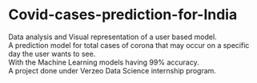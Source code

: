 # Covid-cases-prediction-for-India
Data analysis and Visual representation of a user based model.<br>
A prediction model for total cases of corona that may occur on a specific day the user wants to see.<br>
With the Machine Learning models having 99% accuracy.<br>
A project done under Verzeo Data Science internship program.

